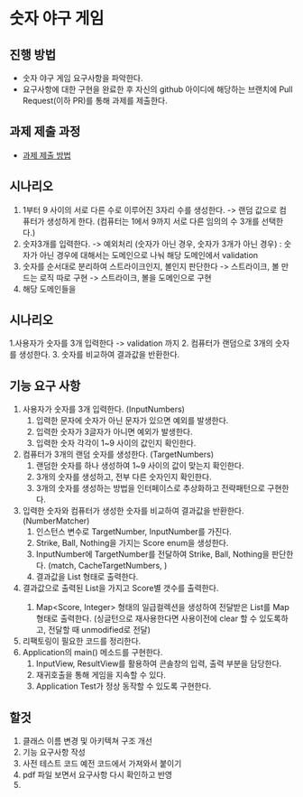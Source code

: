 # 숫자 야구 게임
## 진행 방법
* 숫자 야구 게임 요구사항을 파악한다.
* 요구사항에 대한 구현을 완료한 후 자신의 github 아이디에 해당하는 브랜치에 Pull Request(이하 PR)를 통해 과제를 제출한다.

## 과제 제출 과정
* [과제 제출 방법](https://github.com/next-step/nextstep-docs/tree/master/precourse)

## 시나리오
1. 1부터 9 사이의 서로 다른 수로 이루어진 3자리 수를 생성한다. -> 랜덤 값으로 컴퓨터가 생성하게 한다. (컴퓨터는 1에서 9까지 서로 다른 임의의 수 3개를 선택한다.)
2. 숫자3개를 입력한다. -> 예외처리 (숫자가 아닌 경우, 숫자가 3개가 아닌 경우) : 숫자가 아닌 경우에 대해서는 도메인으로 나눠 해당 도메인에서 validation
3. 숫자를 순서대로 분리하여 스트라이크인지, 볼인지 판단한다 -> 스트라이크, 볼 만드는 로직 따로 구현 -> 스트라이크, 볼을 도메인으로 구현
4. 해당 도메인들을

## 시나리오
1.사용자가 숫자를 3개 입력한다 -> validation 까지
2. 컴퓨터가 랜덤으로 3개의 숫자를 생성한다.
3. 숫자를 비교하여 결과값을 반환한다.

## 기능 요구 사항
1. 사용자가 숫자를 3개 입력한다. (InputNumbers)
   1. 입력한 문자에 숫자가 아닌 문자가 있으면 예외를 발생한다.
   2. 입력한 숫자가 3글자가 아니면 예외가 발생한다.
   3. 입력한 숫자 각각이 1~9 사이의 값인지 확인한다.
2. 컴퓨터가 3개의 랜덤 숫자를 생성한다. (TargetNumbers)
   1. 랜덤한 숫자를 하나 생성하여 1~9 사이의 값이 맞는지 확인한다.
   2. 3개의 숫자를 생성하고, 전부 다른 숫자인지 확인한다.
   3. 3개의 숫자를 생성하는 방법을 인터페이스로 추상화하고 전략패턴으로 구현한다.
3. 입력한 숫자와 컴퓨터가 생성한 숫자를 비교하여 결과값을 반환한다. (NumberMatcher)
   1. 인스턴스 변수로 TargetNumber, InputNumber를 가진다.
   2. Strike, Ball, Nothing을 가지는 Score enum을 생성한다.
   3. InputNumber에 TargetNumber를 전달하여 Strike, Ball, Nothing을 판단한다. (match, CacheTargetNumbers, )
   4. 결과값을 List<Score> 형태로 출력한다.
4. 결과값으로 출력된 List<Score>을 가지고 Score별 갯수를 출력한다.
   1. Map<Score, Integer> 형태의 일급컬렉션을 생성하여 전달받은 List<Score>를 Map 형태로 출력한다. (싱글턴으로 재사용한다면 사용이전에 clear 할 수 있도록하고, 전달할 때 unmodified로 전달)
5. 리팩토링이 필요한 코드를 정리한다.
6. Application의 main() 메소드를 구현한다.
   1. InputView, ResultView를 활용하여 콘솔창의 입력, 출력 부분을 담당한다.
   2. 재귀호출을 통해 게임을 지속할 수 있다.
   3. Application Test가 정상 동작할 수 있도록 구현한다.

## 할것
1. 클래스 이름 변경 및 아키텍쳐 구조 개선
2. 기능 요구사항 작성
3. 사전 테스트 코드 예전 코드에서 가져와서 붙이기
4. pdf 파일 보면서 요구사항 다시 확인하고 반영
5. 